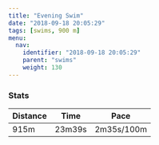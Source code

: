 ```yaml
---
title: "Evening Swim"
date: "2018-09-18 20:05:29"
tags: [swims, 900 m]
menu:
  nav:
    identifier: "2018-09-18 20:05:29"
    parent: "swims"
    weight: 130
---
```


### Stats

| Distance | Time | Pace |
|----------|------|------|
|915m|23m39s|2m35s/100m|
